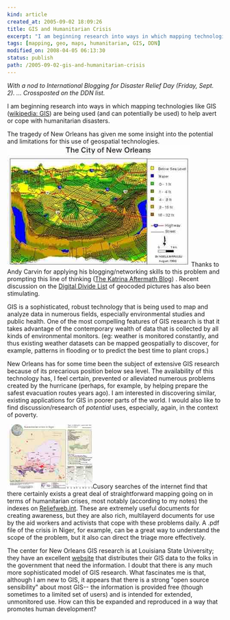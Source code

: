 ```yaml
---
kind: article
created_at: 2005-09-02 18:09:26
title: GIS and Humanitarian Crisis
excerpt: "I am beginning research into ways in which mapping technologies like GIS are being used (and can potentially be used) to help avert or cope with humanitarian disasters."
tags: [mapping, geo, maps, humanitarian, GIS, DDN]
modified_on: 2008-04-05 06:13:30
status: publish 
path: /2005-09-02-gis-and-humanitarian-crisis
---
```


<em>With a nod to International Blogging for Disaster Relief Day (Friday, Sept. 2).  ... Crossposted on the DDN list.</em>

I am beginning research into ways in which mapping technologies like GIS (<a href="http://en.wikipedia.org/wiki/Gis">wikipedia: GIS</a>) are being used (and can potentially be used) to help avert or cope with humanitarian disasters.

The tragedy of New Orleans has given me some insight into the potential and limitations for this use of geospatial technologies. <img alt="New Orleans below sea level" src="/images/NO-below-Sea-level.jpg" />
Thanks to Andy Carvin for applying his blogging/networking skills to this problem and prompting this line of thinking (<a href="http://katrina05.blogspot.com/">The Katrina Aftermath Blog</a>) . Recent discussion on the <a href="http://www.digitaldivide.net/community/digitaldivide">Digital Divide List</a> of geocoded pictures has also been stimulating.

GIS is a sophisticated, robust technology that is being used to map and analyze data in numerous fields, especially environmental studies and public health. One of the most compelling features of GIS research is that it takes advantage of the contemporary wealth of data that is collected by all kinds of environmental monitors. (eg: weather is monitored constantly, and thus existing weather datasets can be mapped geospatially to discover, for example, patterns in flooding or to predict the best time to plant crops.)

New Orleans has for some time been the subject of extensive GIS research because of its precarious position below sea level. The availability of this technology has, I feel certain, prevented or alleviated numerous problems created by the hurricane (perhaps, for example, by helping prepare the safest evacuation routes years ago). I am interested in discovering similar, existing applications for GIS in poorer parts of the world. I would also like to find discussion/research of <em>potential</em> uses, especially, again, in the context of poverty.

<img alt="niger" src="/images/niger-small.jpg">Cusory searches of the internet  find that there certainly exists a great deal of straightforward mapping going on in terms of humanitarian crises, most notably (according to my notes) the indexes on <a href="http://www.Reliefweb.int">Reliefweb.int</a>. These are extremely useful documents for creating awareness, but they are also rich, multilayerd documents for use by the aid workers and activists that cope with these problems daily. A .pdf file of the crisis in Niger, for example, can be a great way to understand the scope of the problem, but it also can direct the triage more effectively. 

The center for New Orleans GIS research is at Louisiana State University; they have an excellent <a href="http://www.publichealth.hurricane.lsu.edu">website</a> that distributes their GIS data to the folks in the government that need the information. I doubt that there is any much more sophisticated model of GIS research. What fascinates me is that, although I am new to GIS, it appears that there is a strong "open source sensibility" about most GIS-- the information is provided free (though sometimes to a limited set of users) and is intended for extended, unmonitored use. How can this be expanded and reproduced in a way that promotes human development?